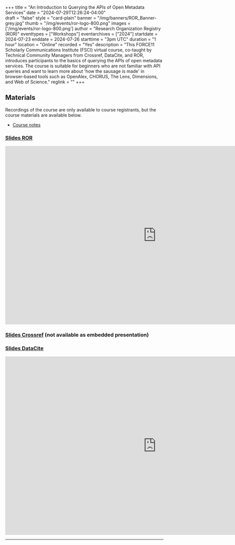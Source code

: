 +++
title = "An Introduction to Querying the APIs of Open Metadata Services" 
date = "2024-07-29T12:26:24-04:00"  
draft = "false" 
style = "card-plain" 
banner = "/img/banners/ROR_Banner-grey.jpg" 
thumb = "/img/events/ror-logo-800.png" 
images = ['/img/events/ror-logo-800.png']
author = "Research Organization Registry (ROR)" 
eventtypes = ["Workshops"]
eventarchives = ["2024"]
startdate = 2024-07-23
enddate = 2024-07-26
starttime = "3pm UTC"
duration = "1 hour"
location = "Online"
recorded = "Yes"
description = "This FORCE11 Scholarly Communications Institute (FSCI) virtual course, co-taught by Technical Community Managers from Crossref, DataCite, and ROR, introduces participants to the basics of querying the APIs of open metadata services. The course is suitable for beginners who are not familiar with API queries and want to learn more about 'how the sausage is made' in browser-based tools such as OpenAlex, CHORUS, The Lens, Dimensions, and Web of Science."
reglink = ""
+++


## Materials 

Recordings of the course are only available to course registrants, but the course materials are available below. 

- [Course notes](https://docs.google.com/document/d/1vzJm84qikdQG6bqaUh3iqHuW6sIg8T6QAd5giwaVZxw/edit?usp=sharing)

### [Slides	ROR](https://docs.google.com/presentation/d/e/2PACX-1vRdFN-KTnoGo6t5T8o9VEXlFsbPSfCX1_E7vTzxFMpZ-pNRYnkR6TmgZCOftAkuiM3dBLKCm4c_TVs1/pub?start=false&loop=false&delayms=3000)

<iframe src="https://docs.google.com/presentation/d/e/2PACX-1vRdFN-KTnoGo6t5T8o9VEXlFsbPSfCX1_E7vTzxFMpZ-pNRYnkR6TmgZCOftAkuiM3dBLKCm4c_TVs1/embed?start=false&loop=false&delayms=3000" frameborder="0" width="960" height="569" allowfullscreen="true" mozallowfullscreen="true" webkitallowfullscreen="true"></iframe>

### [Slides	Crossref](https://docs.google.com/presentation/d/1RVrG9BoM_xzfjfCEHQkyVKvEBxE8e-xjjEAtBKMr8xI/edit?usp=sharing) (not available as embedded presentation) 


### [Slides	DataCite](https://docs.google.com/presentation/d/e/2PACX-1vRSn5PXh9jC_r5MzDjVjuRav67QCTuSP8tIAWUscYR6jvGvinYTEDbbgIUM7FwqDzEp5XQgW3KRGhPW/pub?start=false&loop=false&delayms=3000)

<iframe src="https://docs.google.com/presentation/d/e/2PACX-1vRSn5PXh9jC_r5MzDjVjuRav67QCTuSP8tIAWUscYR6jvGvinYTEDbbgIUM7FwqDzEp5XQgW3KRGhPW/embed?start=false&loop=false&delayms=3000" frameborder="0" width="960" height="569" allowfullscreen="true" mozallowfullscreen="true" webkitallowfullscreen="true"></iframe>

---




